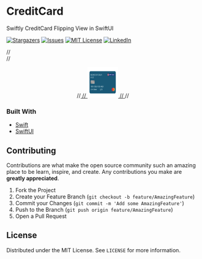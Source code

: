 # CreditCard
Swiftly CreditCard Flipping View in SwiftUI 



[![Stargazers][stars-shield]][stars-url]
[![Issues][issues-shield]][issues-url]
[![MIT License][license-shield]][license-url]
[![LinkedIn][linkedin-shield]][linkedin-url]



<!-- PROJECT LOGO -->
//<br />
//<p align="center">
  //<a href="https://github.com/aannuuj/CreditCard">
  //  <img src="images/Screenshot.png" alt="img" width="80" height="80">
 // </a>
//</p>

### Built With
* [Swift](https://swift.org)
* [SwiftUI](https://developer.apple.com/documentation/swiftui/)

## Contributing

Contributions are what make the open source community such an amazing place to be learn, inspire, and create. Any contributions you make are **greatly appreciated**.

1. Fork the Project
2. Create your Feature Branch (`git checkout -b feature/AmazingFeature`)
3. Commit your Changes (`git commit -m 'Add some AmazingFeature'`)
4. Push to the Branch (`git push origin feature/AmazingFeature`)
5. Open a Pull Request


<!-- LICENSE -->
## License

Distributed under the MIT License. See `LICENSE` for more information.



<!-- MARKDOWN LINKS & IMAGES -->
[forks-shield]: https://img.shields.io/github/forks/othneildrew/Best-README-Template.svg?style=flat-square
[forks-url]:  https://github.com/aannuuj/CreditCard/network/members
[stars-shield]: https://img.shields.io/github/stars/othneildrew/Best-README-Template.svg?style=flat-square
[stars-url]: https://github.com/aannuuj/CreditCard/stargazers
[issues-shield]: https://img.shields.io/github/issues/othneildrew/Best-README-Template.svg?style=flat-square
[issues-url]: https://github.com/aannuuj/CreditCard/issues
[license-shield]: https://img.shields.io/github/license/othneildrew/Best-README-Template.svg?style=flat-square
[license-url]: https://github.com/aannuuj/CreditCard/LICENSE.txt
[linkedin-shield]: https://img.shields.io/badge/-LinkedIn-black.svg?style=flat-square&logo=linkedin&colorB=555
[linkedin-url]: https://linkedin.com/in/hariompalkar
[product-screenshot]: images/Screenshot.png
